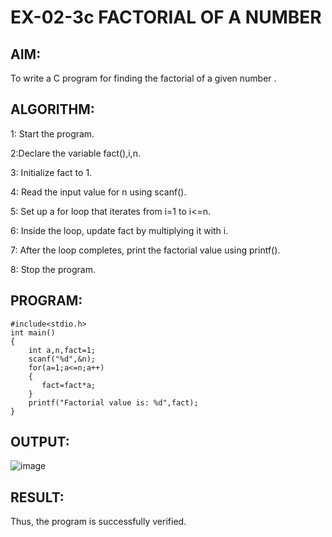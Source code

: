 # EX-02-3c   FACTORIAL OF A NUMBER

## AIM:
To write a C program for finding the factorial of a given number .

## ALGORITHM:
1: Start the program.

2:Declare the variable fact(),i,n.

3: Initialize fact to 1.

4: Read the input value for n using scanf().

5: Set up a for loop that iterates from i=1 to i<=n.

6: Inside the loop, update fact by multiplying it with i.

7: After the loop completes, print the factorial value using printf().

8: Stop the program.

## PROGRAM:
```
#include<stdio.h>
int main()
{
    int a,n,fact=1;
    scanf("%d",&n);
    for(a=1;a<=n;a++)
    {
       fact=fact*a;
    }
    printf("Factorial value is: %d",fact);
}
```

## OUTPUT:
![image](https://github.com/Yuvaranithulasingam/EX-02-3c/assets/121418522/2d9099f6-24bd-4aaf-9954-7630ec5169a6)

## RESULT:
  Thus, the program is successfully verified.
